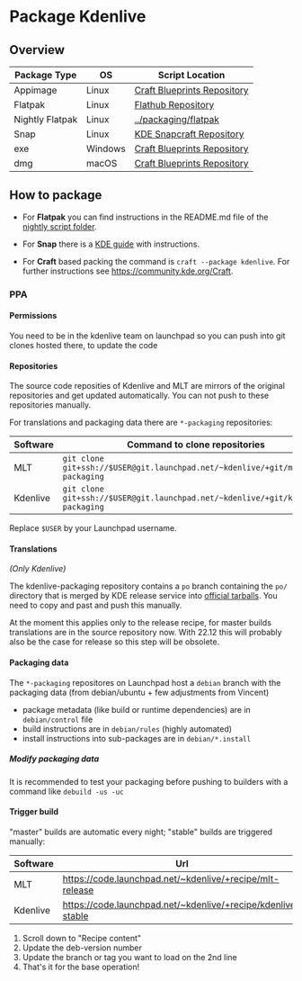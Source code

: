 # Package Kdenlive

## Overview

Package Type     | OS      | Script Location
---------------- | ------- | ----------------------------------------
Appimage         | Linux   | [Craft Blueprints Repository][craft]
Flatpak          | Linux   | [Flathub Repository][flatpak]
Nightly Flatpak  | Linux   | [../packaging/flatpak][nightly-flatpak]
Snap             | Linux   | [KDE Snapcraft Repository][snap]
exe              | Windows | [Craft Blueprints Repository][craft]
dmg              | macOS   | [Craft Blueprints Repository][craft]

## How to package

* For **Flatpak** you can find instructions in the README.md file of the [nightly script folder][nightly-flatpak].

* For **Snap** there is a [KDE guide][snap-kde-guide] with instructions.

* For **Craft** based packing the command is `craft --package kdenlive`. For further instructions see https://community.kde.org/Craft.

### PPA

#### Permissions

You need to be in the kdenlive team on launchpad so you can push into git clones hosted there, to update the code

#### Repositories

The source code reposities of Kdenlive and MLT are mirrors of the original repositories and get updated automatically. You can not push to these repositories manually.

For translations and packaging data there are `*-packaging` repositories:


| Software | Command to clone repositories                                                   |
| -------- | ------------------------------------------------------------------------------- |
| MLT      | `git clone git+ssh://$USER@git.launchpad.net/~kdenlive/+git/mlt-packaging`      |
| Kdenlive | `git clone git+ssh://$USER@git.launchpad.net/~kdenlive/+git/kdenlive-packaging` |

Replace `$USER` by your Launchpad username.

#### Translations

*(Only Kdenlive)*

The kdenlive-packaging repository contains a `po` branch containing the `po/` directory that is merged by KDE release service into [official tarballs][kde-release-tars]. You need to copy and past and push this manually.

At the moment this applies only to the release recipe, for master builds translations are in the source repository now. With 22.12 this will probably also be the case for release so this step will be obsolete.

#### Packaging data

The `*-packaging` repositores on Launchpad host a `debian` branch with the packaging data (from debian/ubuntu + few adjustments from Vincent)

* package metadata (like build or runtime dependencies) are in `debian/control` file
* build instructions are in `debian/rules` (highly automated)
* install instructions into sub-packages are in `debian/*.install`

##### Modify packaging data

It is recommended to test your packaging before pushing to builders with a command like `debuild -us -uc`

#### Trigger build

"master" builds are automatic every night; "stable" builds are triggered manually:

| Software | Url                                                          |
| -------- | ------------------------------------------------------------ |
| MLT      | https://code.launchpad.net/~kdenlive/+recipe/mlt-release     |
| Kdenlive | https://code.launchpad.net/~kdenlive/+recipe/kdenlive-stable |

1. Scroll down to "Recipe content"
2. Update the deb-version number
3. Update the branch or tag you want to load on the 2nd line
4. That's it for the base operation!

[flatpak]: https://github.com/flathub/org.kde.kdenlive
[nightly-flatpak]: ../packaging/flatpak
[snap]: https://invent.kde.org/packaging/snapcraft-kde-applications/-/tree/Neon/release/kdenlive
[snap-kde-guide]: https://community.kde.org/Guidelines_and_HOWTOs/Snap
[craft]: https://invent.kde.org/packaging/craft-blueprints-kde/-/blob/master/kde/kdemultimedia/kdenlive
[kde-release-tars]: https://download.kde.org/stable/release-service
